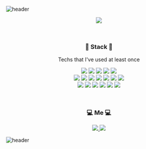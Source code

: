 ![header](https://capsule-render.vercel.app/api?type=waving&color=timeGradient&height=150&text=Hello😀&animation=fadeIn&fontAlign=85&fontSize=50&fontAlignY=35)

<p align='center'>
  <a href="https://github.com/anuraghazra/github-readme-stats">
    <img src="https://github-readme-stats.vercel.app/api?username=GanghyeonSeo&count_private=true&show_icons=true&theme=tokyonight&bg_color=50,1A1B27,050F2C,22272E"/>
  </a>
</p>
<br>

<h3 align='center'>🔨 Stack 🔧</h3>
<p align='center'>Techs that I've used at least once</p>
<p align='center'>
  <img src="https://img.shields.io/badge/Python-3776AB?style=flat-square&logo=Python&logoColor=white"/>
  <img src="https://img.shields.io/badge/HTML5-E34F26?style=flat-square&logo=HTML5&logoColor=white"/>
  <img src="https://img.shields.io/badge/CSS3-1572B6?style=flat-square&logo=CSS3&logoColor=white"/>
  <img src="https://img.shields.io/badge/Sass-CC6699?style=flat-square&logo=Sass&logoColor=white"/>
  <img src="https://img.shields.io/badge/JavaScript-F7DF1E?style=flat-square&logo=JavaScript&logoColor=white"/>
  <br>
  <img src="https://img.shields.io/badge/Git-F05032?style=flat-square&logo=Git&logoColor=white"/>
  <img src="https://img.shields.io/badge/GitHub-181717?style=flat-square&logo=GitHub&logoColor=white"/>
  <img src="https://img.shields.io/badge/React-61DAFB?style=flat-square&logo=React&logoColor=white"/>
  <img src="https://img.shields.io/badge/Redux-764ABC?style=flat-square&logo=Redux&logoColor=white"/>
  <img src="https://img.shields.io/badge/Redux Saga-999999?style=flat-square&logo=Redux-Saga&logoColor=white"/>
  <img src="https://img.shields.io/badge/C-A8B9CC?style=flat-square&logo=C&logoColor=white"/>
  <img src="https://img.shields.io/badge/C++-00599C?style=flat-square&logo=C%2B%2B&logoColor=white"/>
  <br>
  <img src="https://img.shields.io/badge/Java-007396?style=flat-square&logo=Java&logoColor=white"/>
  <img src="https://img.shields.io/badge/Node.js-339933?style=flat-square&logo=node-dot-js&logoColor=white"/>
  <img src="https://img.shields.io/badge/Flask-000000?style=flat-square&logo=Flask&logoColor=white"/>
  <img src="https://img.shields.io/badge/MySQL-4479A1?style=flat-square&logo=MySQL&logoColor=white"/>
  <img src="https://img.shields.io/badge/Ubuntu-E95420?style=flat-square&logo=Ubuntu&logoColor=white"/>
  <img src="https://img.shields.io/badge/Firebase-FFCA28?style=flat-square&logo=Firebase&logoColor=white"/>
</p>
<br>
<h3 align='center'>💻 Me 💻</h3>
<p align='center'>
  <a href="mailto:sgh000109@gmail.com" target="_blank">
    <img src="https://img.shields.io/badge/Gmail-d14836?style=flat-square&logo=Gmail&logoColor=white"/>
  </a>
  <a href="https://www.linkedin.com/in/ganghyeon-seo">
    <img src="https://img.shields.io/badge/LinkedIn-0A66C2?style=flat-square&logo=LinkedIn&logoColor=white"/>
  </a>
</p>

![header](https://capsule-render.vercel.app/api?type=waving&section=footer&color=timeGradient&height=100)
